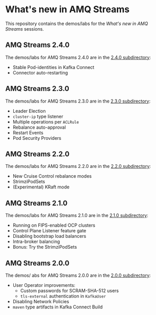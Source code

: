 # What's new in AMQ Streams

This repository contains the demos/labs for the _What's new in AMQ Streams_ sessions.

## AMQ Streams 2.4.0

The demos/labs for AMQ Streams 2.4.0 are in the [2.4.0 subdirectory](./2.4.0/):
* Stable Pod-identities in Kafka Connect
* Connector auto-restarting

## AMQ Streams 2.3.0

The demos/labs for AMQ Streams 2.3.0 are in the [2.3.0 subdirectory](./2.3.0/):
* Leader Election
* `cluster-ip` type listener
* Multiple operations per `ACLRule`
* Rebalance auto-approval
* Restart Events
* Pod Security Providers

## AMQ Streams 2.2.0

The demos/labs for AMQ Streams 2.2.0 are in the [2.2.0 subdirectory](./2.2.0/):
* New Cruise Control rebalance modes
* StrimziPodSets
* (Experimental) KRaft mode

## AMQ Streams 2.1.0

The demos/labs for AMQ Streams 2.1.0 are in the [2.1.0 subdirectory](./2.1.0/):
* Running on FIPS-enabled OCP clusters
* Control Plane Listener feature gate
* Disabling bootstrap load balancers
* Intra-broker balancing
* Bonus: Try the StrimziPodSets

## AMQ Streams 2.0.0

The demos/ abs for AMQ Streams 2.0.0 are in the [2.0.0 subdirectory](./2.0.0/):
* User Operator improvements:
  * Custom passwords for SCRAM-SHA-512 users
  * `tls-external` authentication in `KafkaUser`
* Disabling Network Policies
* `maven` type artifacts in Kafka Connect Build
